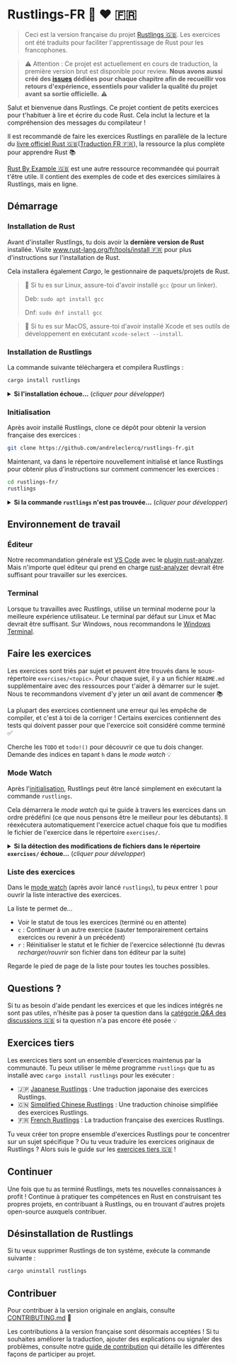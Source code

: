 <div class="oranda-hide">

# Rustlings-FR 🦀 ❤️ 🇫🇷

</div>

> Ceci est la version française du projet [Rustlings 🇬🇧](https://github.com/rust-lang/rustlings). Les exercices ont été traduits pour faciliter l'apprentissage de Rust pour les francophones.

> ⚠️ Attention : Ce projet est actuellement en cours de traduction, la première version brut est disponible pour review. **Nous avons aussi créé des [issues](https://github.com/AndreLeclercq/rustlings-fr/issues) dédiées pour chaque chapitre afin de recueillir vos retours d'expérience, essentiels pour valider la qualité du projet avant sa sortie officielle.** ⚠️

Salut et bienvenue dans Rustlings.
Ce projet contient de petits exercices pour t'habituer à lire et écrire du code Rust.
Cela inclut la lecture et la compréhension des messages du compilateur !

Il est recommandé de faire les exercices Rustlings en parallèle de la lecture du [livre officiel Rust 🇬🇧](https://doc.rust-lang.org/book/)([Traduction FR 🇫🇷](https://jimskapt.github.io/rust-book-fr/)), la ressource la plus complète pour apprendre Rust 📚️

[Rust By Example 🇬🇧](https://doc.rust-lang.org/rust-by-example/) est une autre ressource recommandée qui pourrait t'être utile.
Il contient des exemples de code et des exercices similaires à Rustlings, mais en ligne.

## Démarrage

### Installation de Rust

Avant d'installer Rustlings, tu dois avoir la **dernière version de Rust** installée.
Visite [www.rust-lang.org/fr/tools/install 🇫🇷](https://www.rust-lang.org/fr/tools/install) pour plus d'instructions sur l'installation de Rust.

Cela installera également _Cargo_, le gestionnaire de paquets/projets de Rust.

> 🐧 Si tu es sur Linux, assure-toi d'avoir installé `gcc` (pour un linker).
>
> Deb: `sudo apt install gcc`
>
> Dnf: `sudo dnf install gcc`

> 🍎 Si tu es sur MacOS, assure-toi d'avoir installé Xcode et ses outils de développement en exécutant `xcode-select --install`.

### Installation de Rustlings

La commande suivante téléchargera et compilera Rustlings :

```bash
cargo install rustlings
```

<details>
<summary><strong>Si l'installation échoue…</strong> (<em>cliquer pour développer</em>)</summary>

- Assure-toi d'avoir la dernière version de Rust en exécutant `rustup update`
- Essaie d'ajouter le flag `--locked` : `cargo install rustlings --locked`
- Sinon, merci de [signaler le problème 🇬🇧](https://github.com/rust-lang/rustlings/issues/new)

</details>

### Initialisation

Après avoir installé Rustlings, clone ce dépôt pour obtenir la version française des exercices :

```bash
git clone https://github.com/andreleclercq/rustlings-fr.git
```

Maintenant, va dans le répertoire nouvellement initialisé et lance Rustlings pour obtenir plus d'instructions sur comment commencer les exercices :

```bash
cd rustlings-fr/
rustlings
```

<details>
<summary><strong>Si la commande <code>rustlings</code> n'est pas trouvée…</strong> (<em>cliquer pour développer</em>)</summary>

Tu utilises probablement Linux et as installé Rust avec ton gestionnaire de paquets.

Cargo installe les binaires dans le répertoire `~/.cargo/bin`.
Malheureusement, les gestionnaires de paquets n'ajoutent souvent pas `~/.cargo/bin` à ta variable d'environnement `PATH`.

La solution est de...

- soit ajouter `~/.cargo/bin` manuellement au `PATH` `export PATH="$PATH:$HOME/.cargo/bin"`
- soit désinstaller Rust du gestionnaire de paquets et l'installer en utilisant la méthode officielle avec `rustup` : [www.rust-lang.org/fr/tools/install 🇫🇷](https://www.rust-lang.org/fr/tools/install)

</details>

## Environnement de travail

### Éditeur

Notre recommandation générale est [VS Code](https://code.visualstudio.com/) avec le [plugin rust-analyzer](https://marketplace.visualstudio.com/items?itemName=rust-lang.rust-analyzer).
Mais n'importe quel éditeur qui prend en charge [rust-analyzer](https://rust-analyzer.github.io/) devrait être suffisant pour travailler sur les exercices.

### Terminal

Lorsque tu travailles avec Rustlings, utilise un terminal moderne pour la meilleure expérience utilisateur.
Le terminal par défaut sur Linux et Mac devrait être suffisant.
Sur Windows, nous recommandons le [Windows Terminal](https://aka.ms/terminal).

## Faire les exercices

Les exercices sont triés par sujet et peuvent être trouvés dans le sous-répertoire `exercises/<topic>`.
Pour chaque sujet, il y a un fichier `README.md` supplémentaire avec des ressources pour t'aider à démarrer sur le sujet.
Nous te recommandons vivement d'y jeter un œil avant de commencer 📚️

La plupart des exercices contiennent une erreur qui les empêche de compiler, et c'est à toi de la corriger !
Certains exercices contiennent des tests qui doivent passer pour que l'exercice soit considéré comme terminé ✅

Cherche les `TODO` et `todo!()` pour découvrir ce que tu dois changer.
Demande des indices en tapant `h` dans le _mode watch_ 💡

### Mode Watch

Après l'[initialisation](#initialisation), Rustlings peut être lancé simplement en exécutant la commande `rustlings`.

Cela démarrera le _mode watch_ qui te guide à travers les exercices dans un ordre prédéfini (ce que nous pensons être le meilleur pour les débutants).
Il réexécutera automatiquement l'exercice actuel chaque fois que tu modifies le fichier de l'exercice dans le répertoire `exercises/`.

<details>
<summary><strong>Si la détection des modifications de fichiers dans le répertoire <code>exercises/</code> échoue…</strong> (<em>cliquer pour développer</em>)</summary>

> Tu peux ajouter le flag **`--manual-run`** (`rustlings --manual-run`) pour réexécuter manuellement l'exercice actuel en tapant `r` dans le mode watch.
>
> Merci de [signaler le problème 🇬🇧](https://github.com/rust-lang/rustlings/issues/new) avec quelques informations sur ton système d'exploitation et si tu exécutes Rustlings dans un conteneur ou une machine virtuelle (par exemple WSL).

</details>

### Liste des exercices

Dans le [mode watch](#mode-watch) (après avoir lancé `rustlings`), tu peux entrer `l` pour ouvrir la liste interactive des exercices.

La liste te permet de...

- Voir le statut de tous les exercices (terminé ou en attente)
- `c` : Continuer à un autre exercice (sauter temporairement certains exercices ou revenir à un précédent)
- `r` : Réinitialiser le statut et le fichier de l'exercice sélectionné (tu devras _recharger/rouvrir_ son fichier dans ton éditeur par la suite)

Regarde le pied de page de la liste pour toutes les touches possibles.

## Questions ?

Si tu as besoin d'aide pendant les exercices et que les indices intégrés ne sont pas utiles, n'hésite pas à poser ta question dans la [catégorie _Q&A_ des discussions 🇬🇧](https://github.com/rust-lang/rustlings/discussions/categories/q-a?discussions_q=) si ta question n'a pas encore été posée 💡

## Exercices tiers

Les exercices tiers sont un ensemble d'exercices maintenus par la communauté.
Tu peux utiliser le même programme `rustlings` que tu as installé avec `cargo install rustlings` pour les exécuter :

- 🇯🇵 [Japanese Rustlings](https://github.com/sotanengel/rustlings-jp) : Une traduction japonaise des exercices Rustlings.
- 🇨🇳 [Simplified Chinese Rustlings](https://github.com/SandmeyerX/rustlings-zh-cn) : Une traduction chinoise simplifiée des exercices Rustlings.
- 🇫🇷 [French Rustlings](https://github.com/andreleclercq/rustlings-fr) : La traduction française des exercices Rustlings.

Tu veux créer ton propre ensemble d'exercices Rustlings pour te concentrer sur un sujet spécifique ?
Ou tu veux traduire les exercices originaux de Rustlings ?
Alors suis le guide sur les [exercices tiers 🇬🇧](https://github.com/rust-lang/rustlings/blob/main/THIRD_PARTY_EXERCISES.md) !

## Continuer

Une fois que tu as terminé Rustlings, mets tes nouvelles connaissances à profit !
Continue à pratiquer tes compétences en Rust en construisant tes propres projets, en contribuant à Rustlings, ou en trouvant d'autres projets open-source auxquels contribuer.

## Désinstallation de Rustlings

Si tu veux supprimer Rustlings de ton système, exécute la commande suivante :

```bash
cargo uninstall rustlings
```

## Contribuer

Pour contribuer à la version originale en anglais, consulte [CONTRIBUTING.md](https://github.com/rust-lang/rustlings/blob/main/CONTRIBUTING.md) 🔗

Les contributions à la version française sont désormais acceptées ! Si tu souhaites améliorer la traduction, ajouter des explications ou signaler des problèmes, consulte notre [guide de contribution](./CONTRIBUTING.md) qui détaille les différentes façons de participer au projet.
